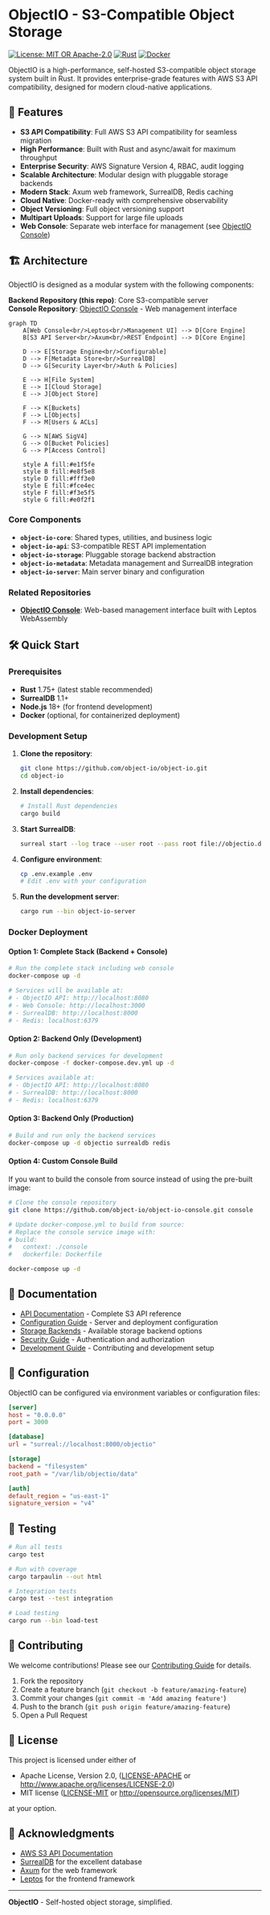 # ObjectIO - S3-Compatible Object Storage

[![License: MIT OR Apache-2.0](https://img.shields.io/badge/license-MIT%20OR%20Apache--2.0-blue.svg)](https://opensource.org/licenses/MIT)
[![Rust](https://img.shields.io/badge/rust-1.82%2B-orange.svg)](https://www.rust-lang.org)
[![Docker](https://img.shields.io/badge/docker-ready-blue.svg)](https://www.docker.com)

ObjectIO is a high-performance, self-hosted S3-compatible object storage system built in Rust. It provides enterprise-grade features with AWS S3 API compatibility, designed for modern cloud-native applications.

## 🚀 Features

- **S3 API Compatibility**: Full AWS S3 API compatibility for seamless migration
- **High Performance**: Built with Rust and async/await for maximum throughput
- **Enterprise Security**: AWS Signature Version 4, RBAC, audit logging
- **Scalable Architecture**: Modular design with pluggable storage backends
- **Modern Stack**: Axum web framework, SurrealDB, Redis caching
- **Cloud Native**: Docker-ready with comprehensive observability
- **Object Versioning**: Full object versioning support
- **Multipart Uploads**: Support for large file uploads
- **Web Console**: Separate web interface for management (see [ObjectIO Console](https://github.com/object-io/object-io-console))

## 🏗️ Architecture

ObjectIO is designed as a modular system with the following components:

**Backend Repository (this repo)**: Core S3-compatible server  
**Console Repository**: [ObjectIO Console](https://github.com/object-io/object-io-console) - Web management interface

```mermaid
graph TD
    A[Web Console<br/>Leptos<br/>Management UI] --> D[Core Engine]
    B[S3 API Server<br/>Axum<br/>REST Endpoint] --> D[Core Engine]

    D --> E[Storage Engine<br/>Configurable]
    D --> F[Metadata Store<br/>SurrealDB]
    D --> G[Security Layer<br/>Auth & Policies]

    E --> H[File System]
    E --> I[Cloud Storage]
    E --> J[Object Store]

    F --> K[Buckets]
    F --> L[Objects]
    F --> M[Users & ACLs]

    G --> N[AWS SigV4]
    G --> O[Bucket Policies]
    G --> P[Access Control]

    style A fill:#e1f5fe
    style B fill:#e8f5e8
    style D fill:#fff3e0
    style E fill:#fce4ec
    style F fill:#f3e5f5
    style G fill:#e0f2f1
```

### Core Components

- **`object-io-core`**: Shared types, utilities, and business logic
- **`object-io-api`**: S3-compatible REST API implementation
- **`object-io-storage`**: Pluggable storage backend abstraction
- **`object-io-metadata`**: Metadata management and SurrealDB integration
- **`object-io-server`**: Main server binary and configuration

### Related Repositories

- **[ObjectIO Console](https://github.com/object-io/object-io-console)**: Web-based management interface built with Leptos WebAssembly

## 🛠️ Quick Start

### Prerequisites

- **Rust** 1.75+ (latest stable recommended)
- **SurrealDB** 1.1+
- **Node.js** 18+ (for frontend development)
- **Docker** (optional, for containerized deployment)

### Development Setup

1. **Clone the repository**:

   ```bash
   git clone https://github.com/object-io/object-io.git
   cd object-io
   ```

2. **Install dependencies**:

   ```bash
   # Install Rust dependencies
   cargo build
   ```

3. **Start SurrealDB**:

   ```bash
   surreal start --log trace --user root --pass root file://objectio.db
   ```

4. **Configure environment**:

   ```bash
   cp .env.example .env
   # Edit .env with your configuration
   ```

5. **Run the development server**:

   ```bash
   cargo run --bin object-io-server
   ```

### Docker Deployment

#### Option 1: Complete Stack (Backend + Console)

```bash
# Run the complete stack including web console
docker-compose up -d

# Services will be available at:
# - ObjectIO API: http://localhost:8080
# - Web Console: http://localhost:3000
# - SurrealDB: http://localhost:8000
# - Redis: localhost:6379
```

#### Option 2: Backend Only (Development)

```bash
# Run only backend services for development
docker-compose -f docker-compose.dev.yml up -d

# Services available at:
# - ObjectIO API: http://localhost:8080
# - SurrealDB: http://localhost:8000
# - Redis: localhost:6379
```

#### Option 3: Backend Only (Production)

```bash
# Build and run only the backend services
docker-compose up -d objectio surrealdb redis
```

#### Option 4: Custom Console Build

If you want to build the console from source instead of using the pre-built image:

```bash
# Clone the console repository
git clone https://github.com/object-io/object-io-console.git console

# Update docker-compose.yml to build from source:
# Replace the console service image with:
# build:
#   context: ./console
#   dockerfile: Dockerfile

docker-compose up -d
```

## 📖 Documentation

- [API Documentation](docs/api.md) - Complete S3 API reference
- [Configuration Guide](docs/configuration.md) - Server and deployment configuration
- [Storage Backends](docs/storage.md) - Available storage backend options
- [Security Guide](docs/security.md) - Authentication and authorization
- [Development Guide](docs/development.md) - Contributing and development setup

## 🔧 Configuration

ObjectIO can be configured via environment variables or configuration files:

```toml
[server]
host = "0.0.0.0"
port = 3000

[database]
url = "surreal://localhost:8000/objectio"

[storage]
backend = "filesystem"
root_path = "/var/lib/objectio/data"

[auth]
default_region = "us-east-1"
signature_version = "v4"
```

## 🧪 Testing

```bash
# Run all tests
cargo test

# Run with coverage
cargo tarpaulin --out html

# Integration tests
cargo test --test integration

# Load testing
cargo run --bin load-test
```

## 🤝 Contributing

We welcome contributions! Please see our [Contributing Guide](CONTRIBUTING.md) for details.

1. Fork the repository
2. Create a feature branch (`git checkout -b feature/amazing-feature`)
3. Commit your changes (`git commit -m 'Add amazing feature'`)
4. Push to the branch (`git push origin feature/amazing-feature`)
5. Open a Pull Request

## 📄 License

This project is licensed under either of

- Apache License, Version 2.0, ([LICENSE-APACHE](LICENSE-APACHE) or http://www.apache.org/licenses/LICENSE-2.0)
- MIT license ([LICENSE-MIT](LICENSE-MIT) or http://opensource.org/licenses/MIT)

at your option.

## 🙏 Acknowledgments

- [AWS S3 API Documentation](https://docs.aws.amazon.com/s3/)
- [SurrealDB](https://surrealdb.com/) for the excellent database
- [Axum](https://github.com/tokio-rs/axum) for the web framework
- [Leptos](https://leptos.dev/) for the frontend framework

---

**ObjectIO** - Self-hosted object storage, simplified.
